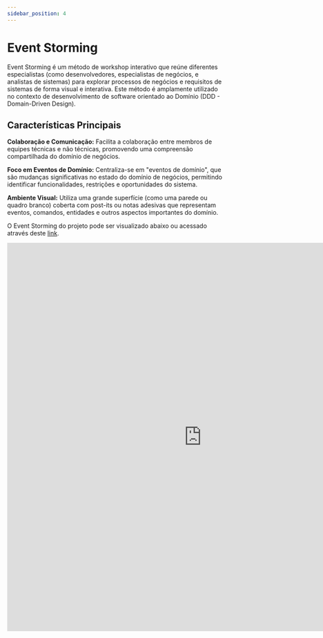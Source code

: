 ```yaml
---
sidebar_position: 4
---
```


# Event Storming

Event Storming é um método de workshop interativo que reúne diferentes especialistas (como desenvolvedores, especialistas de negócios, e analistas de sistemas) para explorar processos de negócios e requisitos de sistemas de forma visual e interativa. Este método é amplamente utilizado no contexto de desenvolvimento de software orientado ao Domínio (DDD - Domain-Driven Design).

## Características Principais
**Colaboração e Comunicação:** Facilita a colaboração entre membros de equipes técnicas e não técnicas, promovendo uma compreensão compartilhada do domínio de negócios.

**Foco em Eventos de Domínio:** Centraliza-se em "eventos de domínio", que são mudanças significativas no estado do domínio de negócios, permitindo identificar funcionalidades, restrições e oportunidades do sistema.

**Ambiente Visual:** Utiliza uma grande superfície (como uma parede ou quadro branco) coberta com post-its ou notas adesivas que representam eventos, comandos, entidades e outros aspectos importantes do domínio.

O Event Storming do projeto pode ser visualizado abaixo ou acessado através deste [link](https://miro.com/app/board/uXjVNUP-ybQ=/?share_link_id=755092934350).

<iframe width="900" height="900" src="https://miro.com/app/board/uXjVNUP-ybQ=/?share_link_id=755092934350" frameborder="0" allowfullscreen></iframe>
